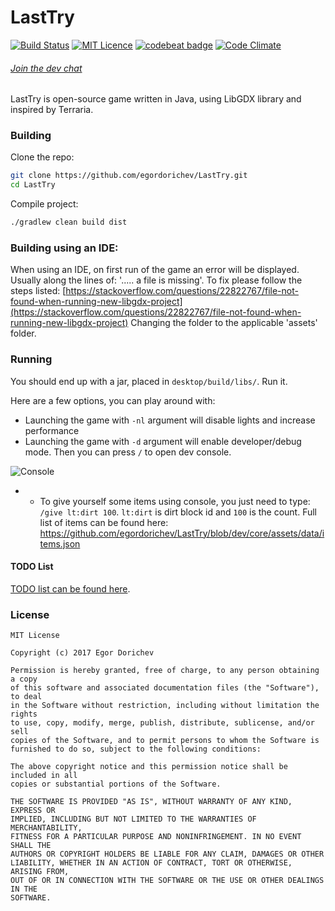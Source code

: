 
# LastTry

[![Build Status](https://travis-ci.org/egordorichev/LastTry.svg?branch=master)](https://travis-ci.org/egordorichev/LastTry)  [![MIT Licence](https://badges.frapsoft.com/os/mit/mit.svg?v=103)](https://opensource.org/licenses/mit-license.php) [![codebeat badge](https://codebeat.co/badges/92d0acff-0fd0-438b-b7a8-f40390f995df)](https://codebeat.co/projects/github-com-egordorichev-lasttry-dev) [![Code Climate](https://codeclimate.com/github/egordorichev/LastTry.png)](https://codeclimate.com/github/egordorichev/LastTry)

###### [Join the dev chat](https://discord.gg/dG2VT9X)

LastTry is open-source game written in Java, using LibGDX library and inspired by Terraria.

### Building

Clone the repo:

```bash
git clone https://github.com/egordorichev/LastTry.git
cd LastTry
```

Compile project:

```bash
./gradlew clean build dist
```

### Building using an IDE:
When using an IDE, on first run of the game an error will be displayed.
Usually along the lines of:  '..... a file is missing'.
To fix please follow the steps listed:
[https://stackoverflow.com/questions/22822767/file-not-found-when-running-new-libgdx-project](https://stackoverflow.com/questions/22822767/file-not-found-when-running-new-libgdx-project)
Changing the folder to the applicable 'assets' folder.

### Running

You should end up with a jar, placed in `desktop/build/libs/`. Run it.

Here are a few options, you can play around with:

* Launching the game with `-nl` argument will disable lights and increase performance
* Launching the game with `-d` argument will enable developer/debug mode. Then you can press `/` to open dev console.

![Console](
http://i.imgur.com/Q2P7a42.png)

* + To give yourself some items using console, you just need to type: `/give lt:dirt 100`. `lt:dirt` is dirt block id and `100` is the count. Full list of items can be found here: https://github.com/egordorichev/LastTry/blob/dev/core/assets/data/items.json

#### TODO List

[TODO list can be found here](https://trello.com/b/MgdX6wA4/game-lasttry).

### License

```
MIT License

Copyright (c) 2017 Egor Dorichev

Permission is hereby granted, free of charge, to any person obtaining a copy
of this software and associated documentation files (the "Software"), to deal
in the Software without restriction, including without limitation the rights
to use, copy, modify, merge, publish, distribute, sublicense, and/or sell
copies of the Software, and to permit persons to whom the Software is
furnished to do so, subject to the following conditions:

The above copyright notice and this permission notice shall be included in all
copies or substantial portions of the Software.

THE SOFTWARE IS PROVIDED "AS IS", WITHOUT WARRANTY OF ANY KIND, EXPRESS OR
IMPLIED, INCLUDING BUT NOT LIMITED TO THE WARRANTIES OF MERCHANTABILITY,
FITNESS FOR A PARTICULAR PURPOSE AND NONINFRINGEMENT. IN NO EVENT SHALL THE
AUTHORS OR COPYRIGHT HOLDERS BE LIABLE FOR ANY CLAIM, DAMAGES OR OTHER
LIABILITY, WHETHER IN AN ACTION OF CONTRACT, TORT OR OTHERWISE, ARISING FROM,
OUT OF OR IN CONNECTION WITH THE SOFTWARE OR THE USE OR OTHER DEALINGS IN THE
SOFTWARE.
```
